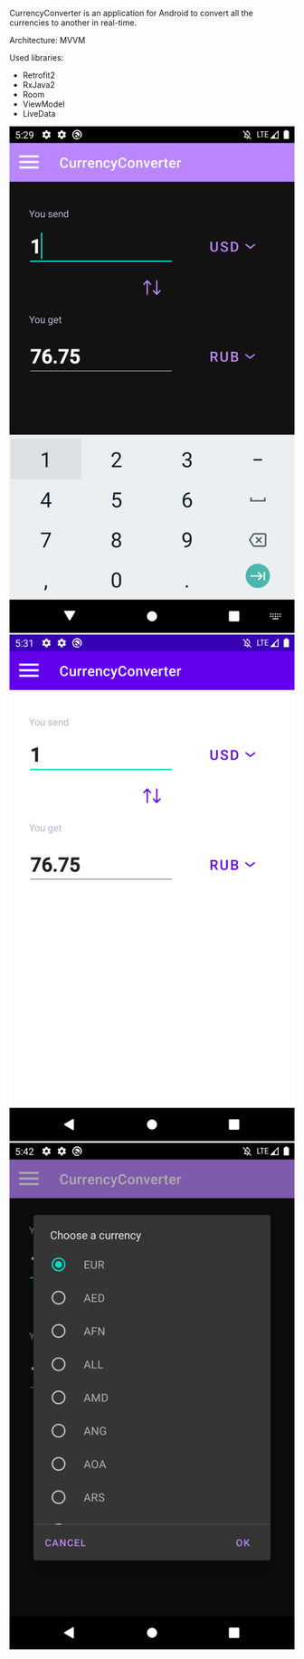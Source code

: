 CurrencyConverter is an application for Android to convert all the currencies to another in real-time.

Architecture: MVVM

Used libraries:
- Retrofit2
- RxJava2
- Room
- ViewModel
- LiveData

![dark_image](/Images/main_screen_dark.png) ![dark_image](/Images/main_screen_light.png) ![dark_image](/Images/currency_select_dialog.png)
